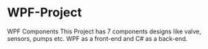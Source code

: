 # WPF-Project
WPF Components
This Project has 7 components designs like valve, sensors, pumps etc.
WPF as a front-end and C# as a back-end.
